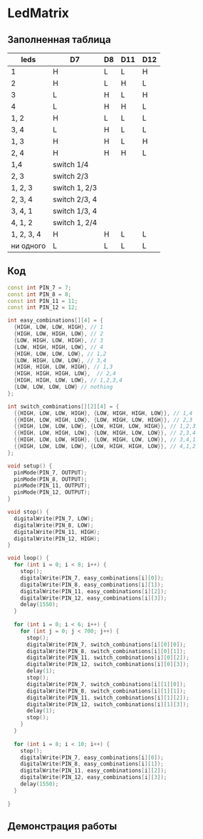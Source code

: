 # LedMatrix

## Заполненная таблица

| leds | D7 | D8 | D11 | D12 |
| --- | --- | --- | --- | --- |
| 1 | H  | L  | L | H |
| 2 | H | L | H | L |
| 3 | L | H | L | H |
| 4 | L | H | H | L |
| 1, 2 | H | L | L | L |
| 3, 4 | L | H | L | L |
| 1, 3 | H | H | L | H |
| 2, 4 | H | H | H | L |
| 1,4 | switch 1/4 |  |  |  |
| 2, 3 | switch 2/3 |  |  |  |
| 1, 2, 3 | switch 1, 2/3 |  |  |  |
| 2, 3, 4 | switch 2/3, 4 |  |  |  |
| 3, 4, 1 | switch 1/3, 4 |  |  |  |
| 4, 1, 2 | switch 1, 2/4 |  |  |  |
| 1, 2, 3, 4 | H | H | L | L |
| ни одного | L | L | L | L |

## Код

```cpp
const int PIN_7 = 7;
const int PIN_8 = 8;
const int PIN_11 = 11;
const int PIN_12 = 12;

int easy_combinations[][4] = {
  {HIGH, LOW, LOW, HIGH}, // 1
  {HIGH, LOW, HIGH, LOW}, // 2
  {LOW, HIGH, LOW, HIGH}, // 3
  {LOW, HIGH, HIGH, LOW}, // 4
  {HIGH, LOW, LOW, LOW}, // 1,2
  {LOW, HIGH, LOW, LOW}, // 3,4
  {HIGH, HIGH, LOW, HIGH}, // 1,3
  {HIGH, HIGH, HIGH, LOW},  // 2,4
  {HIGH, HIGH, LOW, LOW}, // 1,2,3,4
  {LOW, LOW, LOW, LOW} // nothing
};

int switch_combinations[][2][4] = {
  {{HIGH, LOW, LOW, HIGH}, {LOW, HIGH, HIGH, LOW}}, // 1,4
  {{HIGH, LOW, HIGH, LOW}, {LOW, HIGH, LOW, HIGH}}, // 2,3
  {{HIGH, LOW, LOW, LOW}, {LOW, HIGH, LOW, HIGH}}, // 1,2,3
  {{HIGH, LOW, HIGH, LOW}, {LOW, HIGH, LOW, LOW}}, // 2,3,4
  {{HIGH, LOW, LOW, HIGH}, {LOW, HIGH, LOW, LOW}}, // 3,4,1
  {{HIGH, LOW, LOW, LOW}, {LOW, HIGH, HIGH, LOW}}, // 4,1,2
};

void setup() {
  pinMode(PIN_7, OUTPUT);
  pinMode(PIN_8, OUTPUT);
  pinMode(PIN_11, OUTPUT);
  pinMode(PIN_12, OUTPUT);
}

void stop() {
  digitalWrite(PIN_7, LOW);
  digitalWrite(PIN_8, LOW);
  digitalWrite(PIN_11, HIGH);
  digitalWrite(PIN_12, HIGH);
}

void loop() {
  for (int i = 0; i < 8; i++) {  
    stop();
    digitalWrite(PIN_7, easy_combinations[i][0]);
    digitalWrite(PIN_8, easy_combinations[i][1]);
    digitalWrite(PIN_11, easy_combinations[i][2]);
    digitalWrite(PIN_12, easy_combinations[i][3]);
    delay(1550);
  }
  
  for (int i = 0; i < 6; i++) {  
    for (int j = 0; j < 700; j++) {
      stop(); 
      digitalWrite(PIN_7, switch_combinations[i][0][0]);
      digitalWrite(PIN_8, switch_combinations[i][0][1]);
      digitalWrite(PIN_11, switch_combinations[i][0][2]);
      digitalWrite(PIN_12, switch_combinations[i][0][3]);
      delay(1);
      stop();
      digitalWrite(PIN_7, switch_combinations[i][1][0]);
      digitalWrite(PIN_8, switch_combinations[i][1][1]);
      digitalWrite(PIN_11, switch_combinations[i][1][2]);
      digitalWrite(PIN_12, switch_combinations[i][1][3]);
      delay(1);
      stop();
    }
  }
  
  for (int i = 8; i < 10; i++) {  
    stop();
    digitalWrite(PIN_7, easy_combinations[i][0]);
    digitalWrite(PIN_8, easy_combinations[i][1]);
    digitalWrite(PIN_11, easy_combinations[i][2]);
    digitalWrite(PIN_12, easy_combinations[i][3]);
    delay(1550);
  }
  
}
```

## Демонстрация работы
